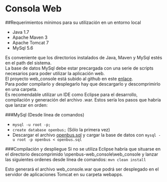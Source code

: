 # Consola Web

##Requerimientos mínimos para su utilización en un entorno local

- Java 1.7
- Apache Maven 3
- Apache Tomcat 7
- MySql 5.6
 
Es conveniente que los directorios instalados de Java, Maven y MySql estés en el path del sistema.    
La base de datos MySql debe estar precargada con una serie de scripts necesarios para poder utilizar la aplicación web.  
El proyecto web_console está subido al github en este [enlace](https://github.com/Produban/openbus/tree/web_console).    
Para poder compilarlo y desplegarlo hay que descargarlo y descomprimirlo en una carpeta.  
Es recomendable utilizar un IDE como Eclipse para el desarrollo, compilación y generación del archivo .war. 
Estos sería los pasos que habría que lanzar en orden:  

###MySql (Desde línea de comandos)
- `mysql -u root -p;`
- `create database openbus;` (Sólo la primera vez)
- Descargar el archivo [openbus.sql](https://github.com/Produban/openbus/blob/web_console/web_console/sql/openbus.sql) y cargar la base de datos con `mysql -u root -p openbus < openbus.sql`

###Compilación y despliegue
Si no se utiliza Eclipse  habría que situarse en el directorio descomprimido \openbus-web_console\web_console y lanzar las siguientes ordenes desde línea de comandos: `mvn clean install`  

Esto generará el archivo web_console.war que podrá ser desplegado en el servidor de aplicaciones Tomcat en su carpeta webapps.
